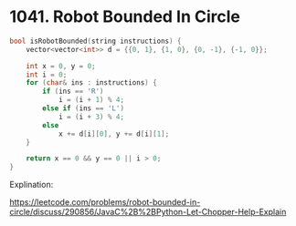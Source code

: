 # 1041. Robot Bounded In Circle

```cpp
bool isRobotBounded(string instructions) {
    vector<vector<int>> d = {{0, 1}, {1, 0}, {0, -1}, {-1, 0}};

    int x = 0, y = 0;
    int i = 0;
    for (char& ins : instructions) {
        if (ins == 'R')
            i = (i + 1) % 4;
        else if (ins == 'L')
            i = (i + 3) % 4;
        else
            x += d[i][0], y += d[i][1];
    }

    return x == 0 && y == 0 || i > 0;
}
```

Explination:

https://leetcode.com/problems/robot-bounded-in-circle/discuss/290856/JavaC%2B%2BPython-Let-Chopper-Help-Explain
